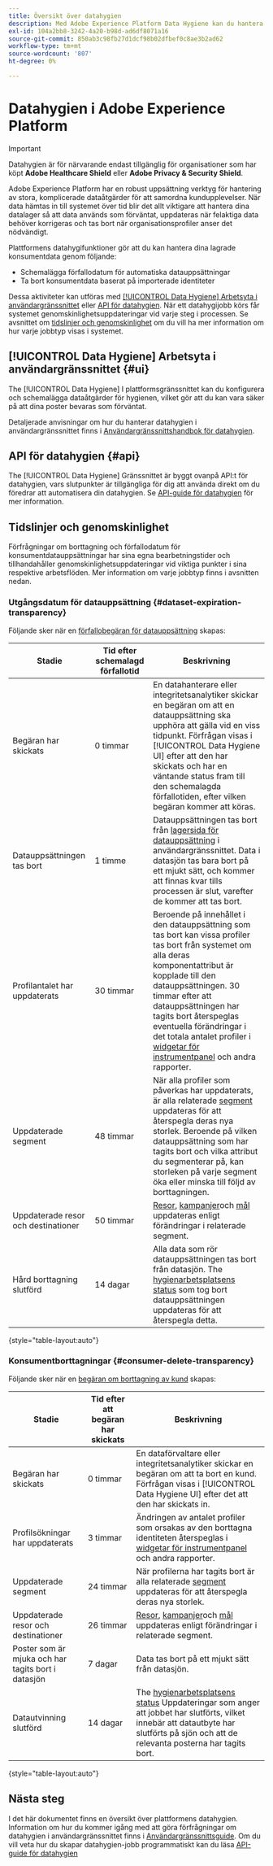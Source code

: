 ```yaml
---
title: Översikt över datahygien
description: Med Adobe Experience Platform Data Hygiene kan du hantera livscykeln för dina data genom att uppdatera eller rensa inaktuella eller felaktiga poster.
exl-id: 104a2bb8-3242-4a20-b98d-ad6df8071a16
source-git-commit: 850ab3c98fb27d1dcf98b02dfbef0c8ae3b2ad62
workflow-type: tm+mt
source-wordcount: '807'
ht-degree: 0%

---
```


# Datahygien i Adobe Experience Platform

>[!IMPORTANT]
>
>Datahygien är för närvarande endast tillgänglig för organisationer som har köpt **Adobe Healthcare Shield** eller **Adobe Privacy &amp; Security Shield**.

Adobe Experience Platform har en robust uppsättning verktyg för hantering av stora, komplicerade dataåtgärder för att samordna kundupplevelser. När data hämtas in till systemet över tid blir det allt viktigare att hantera dina datalager så att data används som förväntat, uppdateras när felaktiga data behöver korrigeras och tas bort när organisationsprofiler anser det nödvändigt.

Plattformens datahygifunktioner gör att du kan hantera dina lagrade konsumentdata genom följande:

* Schemalägga förfallodatum för automatiska datauppsättningar
* Ta bort konsumentdata baserat på importerade identiteter

Dessa aktiviteter kan utföras med [[!UICONTROL Data Hygiene] Arbetsyta i användargränssnittet](#ui) eller [API för datahygien](#api). När ett datahygijobb körs får systemet genomskinlighetsuppdateringar vid varje steg i processen. Se avsnittet om [tidslinjer och genomskinlighet](#timelines-and-transparency) om du vill ha mer information om hur varje jobbtyp visas i systemet.

## [!UICONTROL Data Hygiene] Arbetsyta i användargränssnittet {#ui}

The [!UICONTROL Data Hygiene] I plattformsgränssnittet kan du konfigurera och schemalägga dataåtgärder för hygienen, vilket gör att du kan vara säker på att dina poster bevaras som förväntat.

Detaljerade anvisningar om hur du hanterar datahygien i användargränssnittet finns i [Användargränssnittshandbok för datahygien](./ui/overview.md).

## API för datahygien {#api}

The [!UICONTROL Data Hygiene] Gränssnittet är byggt ovanpå API:t för datahygien, vars slutpunkter är tillgängliga för dig att använda direkt om du föredrar att automatisera din datahygien. Se [API-guide för datahygien](./api/overview.md) för mer information.

## Tidslinjer och genomskinlighet

Förfrågningar om borttagning och förfallodatum för konsumentdatauppsättningar har sina egna bearbetningstider och tillhandahåller genomskinlighetsuppdateringar vid viktiga punkter i sina respektive arbetsflöden. Mer information om varje jobbtyp finns i avsnitten nedan.

### Utgångsdatum för datauppsättning {#dataset-expiration-transparency}

Följande sker när en [förfallobegäran för datauppsättning](./ui/dataset-expiration.md) skapas:

| Stadie | Tid efter schemalagd förfallotid | Beskrivning |
| --- | --- | --- |
| Begäran har skickats | 0 timmar | En datahanterare eller integritetsanalytiker skickar en begäran om att en datauppsättning ska upphöra att gälla vid en viss tidpunkt. Förfrågan visas i [!UICONTROL Data Hygiene UI] efter att den har skickats och har en väntande status fram till den schemalagda förfallotiden, efter vilken begäran kommer att köras. |
| Datauppsättningen tas bort | 1 timme | Datauppsättningen tas bort från [lagersida för datauppsättning](../catalog/datasets/user-guide.md) i användargränssnittet. Data i datasjön tas bara bort på ett mjukt sätt, och kommer att finnas kvar tills processen är slut, varefter de kommer att tas bort. |
| Profilantalet har uppdaterats | 30 timmar | Beroende på innehållet i den datauppsättning som tas bort kan vissa profiler tas bort från systemet om alla deras komponentattribut är kopplade till den datauppsättningen. 30 timmar efter att datauppsättningen har tagits bort återspeglas eventuella förändringar i det totala antalet profiler i [widgetar för instrumentpanel](../dashboards/guides/profiles.md#profile-count-trend) och andra rapporter. |
| Uppdaterade segment | 48 timmar | När alla profiler som påverkas har uppdaterats, är alla relaterade [segment](../segmentation/home.md) uppdateras för att återspegla deras nya storlek. Beroende på vilken datauppsättning som har tagits bort och vilka attribut du segmenterar på, kan storleken på varje segment öka eller minska till följd av borttagningen. |
| Uppdaterade resor och destinationer | 50 timmar | [Resor](https://experienceleague.adobe.com/docs/journey-optimizer/using/orchestrate-journeys/about-journeys/journey.html), [kampanjer](https://experienceleague.adobe.com/docs/journey-optimizer/using/campaigns/get-started-with-campaigns.html)och [mål](../destinations/home.md) uppdateras enligt förändringar i relaterade segment. |
| Hård borttagning slutförd | 14 dagar | Alla data som rör datauppsättningen tas bort från datasjön. The [hygienarbetsplatsens status](./ui/browse.md#view-details) som tog bort datauppsättningen uppdateras för att återspegla detta. |

{style=&quot;table-layout:auto&quot;}

### Konsumentborttagningar {#consumer-delete-transparency}

Följande sker när en [begäran om borttagning av kund](./ui/delete-consumer.md) skapas:

| Stadie | Tid efter att begäran har skickats | Beskrivning |
| --- | --- | --- |
| Begäran har skickats | 0 timmar | En dataförvaltare eller integritetsanalytiker skickar en begäran om att ta bort en kund. Förfrågan visas i [!UICONTROL Data Hygiene UI] efter det att den har skickats in. |
| Profilsökningar har uppdaterats | 3 timmar | Ändringen av antalet profiler som orsakas av den borttagna identiteten återspeglas i [widgetar för instrumentpanel](../dashboards/guides/profiles.md#profile-count-trend) och andra rapporter. |
| Uppdaterade segment | 24 timmar | När profilerna har tagits bort är alla relaterade [segment](../segmentation/home.md) uppdateras för att återspegla deras nya storlek. |
| Uppdaterade resor och destinationer | 26 timmar | [Resor](https://experienceleague.adobe.com/docs/journey-optimizer/using/orchestrate-journeys/about-journeys/journey.html), [kampanjer](https://experienceleague.adobe.com/docs/journey-optimizer/using/campaigns/get-started-with-campaigns.html)och [mål](../destinations/home.md) uppdateras enligt förändringar i relaterade segment. |
| Poster som är mjuka och har tagits bort i datasjön | 7 dagar | Data tas bort på ett mjukt sätt från datasjön. |
| Datautvinning slutförd | 14 dagar | The [hygienarbetsplatsens status](./ui/browse.md#view-details) Uppdateringar som anger att jobbet har slutförts, vilket innebär att datautbyte har slutförts på sjön och att de relevanta posterna har tagits bort. |

{style=&quot;table-layout:auto&quot;}

## Nästa steg

I det här dokumentet finns en översikt över plattformens datahygien. Information om hur du kommer igång med att göra förfrågningar om datahygien i användargränssnittet finns i [Användargränssnittsguide](./ui/overview.md). Om du vill veta hur du skapar datahygien-jobb programmatiskt kan du läsa [API-guide för datahygien](./api/overview.md)
